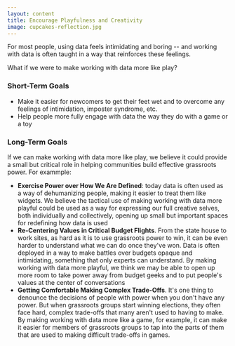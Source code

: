 ```yaml
---
layout: content
title: Encourage Playfulness and Creativity
image: cupcakes-reflection.jpg
---
```


For most people, using data feels intimidating and boring -- and working with data is often taught in a way that reinforces these feelings. 

What if we were to make working with data more like play? 

### Short-Term Goals
- Make it easier for newcomers to get their feet wet and to overcome any feelings of intimidation, imposter syndrome, etc.
- Help people more fully engage with data the way they do with a game or a toy

### Long-Term Goals

If we can make working with data more like play, we believe it could provide a small but critical role in helping communities build effective grassroots power. For exammple:
- __Exercise Power over How We Are Defined__:  today data is often used as a way of dehumanizing people, making it easier to treat them like widgets. We believe the tactical use of making working with data more playful could be used as a way for expressing our full creative selves, both individually and collectively, opening up small but important spaces for redefining how data is used
- __Re-Centering Values in Critical Budget Flights__. From the state house to work sites, as hard as it is to use grassroots power to win, it can be even harder to understand what we can do once they've won. Data is often deployed in a way to make battles over budgets opaque and intimidating, something that only experts can understand. By making working with data more playful, we think we may be able to open up more room to take power away from budget geeks and to put people's values at the center of conversations
- __Getting Comfortable Making Complex Trade-Offs__. It's one thing to denounce the decisions of people with power when you don't have any power. But when grassroots groups start winning elections, they often face hard, complex trade-offs that many aren't used to having to make. By making working with data more like a game, for example, it can make it easier for members of grassroots groups to tap into the parts of them that are used to making difficult trade-offs in games.
